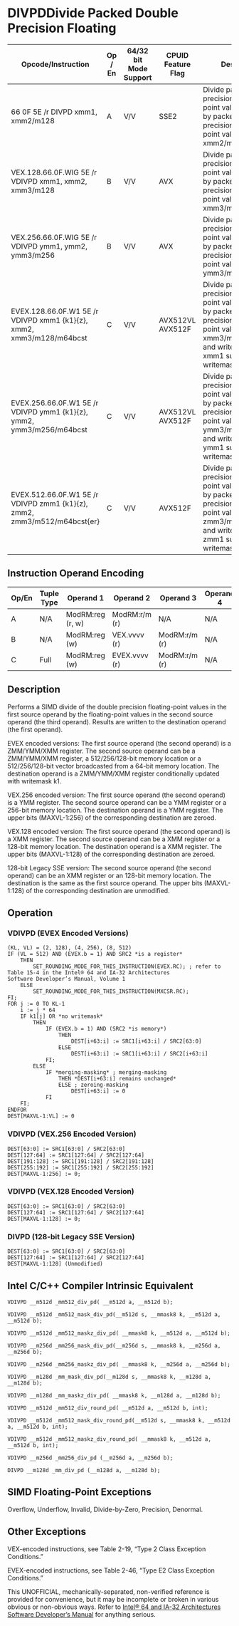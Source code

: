 # DIVPD**Divide Packed Double Precision Floating**

| Opcode/Instruction                                                       | Op / En | 64/32 bit Mode Support | CPUID Feature Flag | Description                                                                                                                                                                           |
| ------------------------------------------------------------------------ | ------- | ---------------------- | ------------------ | ------------------------------------------------------------------------------------------------------------------------------------------------------------------------------------- |
| 66 0F 5E /r DIVPD xmm1, xmm2/m128                                        | A       | V/V                    | SSE2               | Divide packed double precision floating-point values in xmm1 by packed double precision floating-point values in xmm2/mem.                                                            |
| VEX.128.66.0F.WIG 5E /r VDIVPD xmm1, xmm2, xmm3/m128                     | B       | V/V                    | AVX                | Divide packed double precision floating-point values in xmm2 by packed double precision floating-point values in xmm3/mem.                                                            |
| VEX.256.66.0F.WIG 5E /r VDIVPD ymm1, ymm2, ymm3/m256                     | B       | V/V                    | AVX                | Divide packed double precision floating-point values in ymm2 by packed double precision floating-point values in ymm3/mem.                                                            |
| EVEX.128.66.0F.W1 5E /r VDIVPD xmm1 {k1}{z}, xmm2, xmm3/m128/m64bcst     | C       | V/V                    | AVX512VL AVX512F   | Divide packed double precision floating-point values in xmm2 by packed double precision floating-point values in xmm3/m128/m64bcst and write results to xmm1 subject to writemask k1. |
| EVEX.256.66.0F.W1 5E /r VDIVPD ymm1 {k1}{z}, ymm2, ymm3/m256/m64bcst     | C       | V/V                    | AVX512VL AVX512F   | Divide packed double precision floating-point values in ymm2 by packed double precision floating-point values in ymm3/m256/m64bcst and write results to ymm1 subject to writemask k1. |
| EVEX.512.66.0F.W1 5E /r VDIVPD zmm1 {k1}{z}, zmm2, zmm3/m512/m64bcst{er} | C       | V/V                    | AVX512F            | Divide packed double precision floating-point values in zmm2 by packed double precision floating-point values in zmm3/m512/m64bcst and write results to zmm1 subject to writemask k1. |

## Instruction Operand Encoding

| Op/En | Tuple Type | Operand 1        | Operand 2     | Operand 3     | Operand 4 |
| ----- | ---------- | ---------------- | ------------- | ------------- | --------- |
| A     | N/A        | ModRM:reg (r, w) | ModRM:r/m (r) | N/A           | N/A       |
| B     | N/A        | ModRM:reg (w)    | VEX.vvvv (r)  | ModRM:r/m (r) | N/A       |
| C     | Full       | ModRM:reg (w)    | EVEX.vvvv (r) | ModRM:r/m (r) | N/A       |

## Description

Performs a SIMD divide of the double precision floating-point values in the first source operand by the floating-point values in the second source operand (the third operand). Results are written to the destination operand (the first operand).

EVEX encoded versions: The first source operand (the second operand) is a ZMM/YMM/XMM register. The second source operand can be a ZMM/YMM/XMM register, a 512/256/128-bit memory location or a 512/256/128-bit vector broadcasted from a 64-bit memory location. The destination operand is a ZMM/YMM/XMM register conditionally updated with writemask k1.

VEX.256 encoded version: The first source operand (the second operand) is a YMM register. The second source operand can be a YMM register or a 256-bit memory location. The destination operand is a YMM register. The upper bits (MAXVL-1:256) of the corresponding destination are zeroed.

VEX.128 encoded version: The first source operand (the second operand) is a XMM register. The second source operand can be a XMM register or a 128-bit memory location. The destination operand is a XMM register. The upper bits (MAXVL-1:128) of the corresponding destination are zeroed.

128-bit Legacy SSE version: The second source operand (the second operand) can be an XMM register or an 128-bit memory location. The destination is the same as the first source operand. The upper bits (MAXVL-1:128) of the corresponding destination are unmodified.

## Operation

### VDIVPD (EVEX Encoded Versions)

```
(KL, VL) = (2, 128), (4, 256), (8, 512)
IF (VL = 512) AND (EVEX.b = 1) AND SRC2 *is a register*
    THEN
        SET_ROUNDING_MODE_FOR_THIS_INSTRUCTION(EVEX.RC); ; refer to Table 15-4 in the Intel® 64 and IA-32 Architectures
Software Developer’s Manual, Volume 1
    ELSE
        SET_ROUNDING_MODE_FOR_THIS_INSTRUCTION(MXCSR.RC);
FI;
FOR j := 0 TO KL-1
    i := j * 64
    IF k1[j] OR *no writemask*
        THEN
            IF (EVEX.b = 1) AND (SRC2 *is memory*)
                THEN
                    DEST[i+63:i] := SRC1[i+63:i] / SRC2[63:0]
                ELSE
                    DEST[i+63:i] := SRC1[i+63:i] / SRC2[i+63:i]
            FI;
        ELSE
            IF *merging-masking* ; merging-masking
                THEN *DEST[i+63:i] remains unchanged*
                ELSE ; zeroing-masking
                    DEST[i+63:i] := 0
            FI
    FI;
ENDFOR
DEST[MAXVL-1:VL] := 0

```

### VDIVPD (VEX.256 Encoded Version)

```
DEST[63:0] := SRC1[63:0] / SRC2[63:0]
DEST[127:64] := SRC1[127:64] / SRC2[127:64]
DEST[191:128] := SRC1[191:128] / SRC2[191:128]
DEST[255:192] := SRC1[255:192] / SRC2[255:192]
DEST[MAXVL-1:256] := 0;

```

### VDIVPD (VEX.128 Encoded Version)

```
DEST[63:0] := SRC1[63:0] / SRC2[63:0]
DEST[127:64] := SRC1[127:64] / SRC2[127:64]
DEST[MAXVL-1:128] := 0;

```

### DIVPD (128-bit Legacy SSE Version)

```
DEST[63:0] := SRC1[63:0] / SRC2[63:0]
DEST[127:64] := SRC1[127:64] / SRC2[127:64]
DEST[MAXVL-1:128] (Unmodified)

```

## Intel C/C++ Compiler Intrinsic Equivalent

```
VDIVPD __m512d _mm512_div_pd( __m512d a, __m512d b);

```

```
VDIVPD __m512d _mm512_mask_div_pd(__m512d s, __mmask8 k, __m512d a, __m512d b);

```

```
VDIVPD __m512d _mm512_maskz_div_pd( __mmask8 k, __m512d a, __m512d b);

```

```
VDIVPD __m256d _mm256_mask_div_pd(__m256d s, __mmask8 k, __m256d a, __m256d b);

```

```
VDIVPD __m256d _mm256_maskz_div_pd( __mmask8 k, __m256d a, __m256d b);

```

```
VDIVPD __m128d _mm_mask_div_pd(__m128d s, __mmask8 k, __m128d a, __m128d b);

```

```
VDIVPD __m128d _mm_maskz_div_pd( __mmask8 k, __m128d a, __m128d b);

```

```
VDIVPD __m512d _mm512_div_round_pd( __m512d a, __m512d b, int);

```

```
VDIVPD __m512d _mm512_mask_div_round_pd(__m512d s, __mmask8 k, __m512d a, __m512d b, int);

```

```
VDIVPD __m512d _mm512_maskz_div_round_pd( __mmask8 k, __m512d a, __m512d b, int);

```

```
VDIVPD __m256d _mm256_div_pd (__m256d a, __m256d b);

```

```
DIVPD __m128d _mm_div_pd (__m128d a, __m128d b);

```

## SIMD Floating-Point Exceptions

Overflow, Underflow, Invalid, Divide-by-Zero, Precision, Denormal.

## Other Exceptions

VEX-encoded instructions, see Table 2-19, “Type 2 Class Exception Conditions.”

EVEX-encoded instructions, see Table 2-46, “Type E2 Class Exception Conditions.”

This UNOFFICIAL, mechanically-separated, non-verified reference is provided for convenience, but it may be
incomplete or broken in various obvious or non-obvious
ways. Refer to [Intel® 64 and IA-32 Architectures Software Developer’s Manual](https://software.intel.com/en-us/download/intel-64-and-ia-32-architectures-sdm-combined-volumes-1-2a-2b-2c-2d-3a-3b-3c-3d-and-4) for anything serious.
